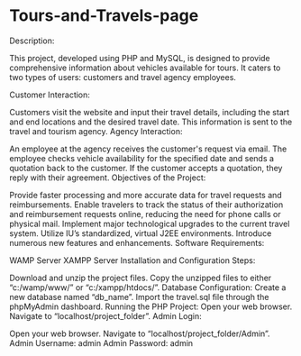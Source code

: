 # Tours-and-Travels-page

Description:

This project, developed using PHP and MySQL, is designed to provide comprehensive information about vehicles available for tours. It caters to two types of users: customers and travel agency employees.

Customer Interaction:

Customers visit the website and input their travel details, including the start and end locations and the desired travel date.
This information is sent to the travel and tourism agency.
Agency Interaction:

An employee at the agency receives the customer's request via email.
The employee checks vehicle availability for the specified date and sends a quotation back to the customer.
If the customer accepts a quotation, they reply with their agreement.
Objectives of the Project:

Provide faster processing and more accurate data for travel requests and reimbursements.
Enable travelers to track the status of their authorization and reimbursement requests online, reducing the need for phone calls or physical mail.
Implement major technological upgrades to the current travel system.
Utilize IU’s standardized, virtual J2EE environments.
Introduce numerous new features and enhancements.
Software Requirements:

WAMP Server
XAMPP Server
Installation and Configuration Steps:

Download and unzip the project files.
Copy the unzipped files to either “c:/wamp/www/” or “c:/xampp/htdocs/”.
Database Configuration:
Create a new database named “db_name”.
Import the travel.sql file through the phpMyAdmin dashboard.
Running the PHP Project:
Open your web browser.
Navigate to “localhost/project_folder”.
Admin Login:

Open your web browser.
Navigate to “localhost/project_folder/Admin”.
Admin Username: admin
Admin Password: admin
